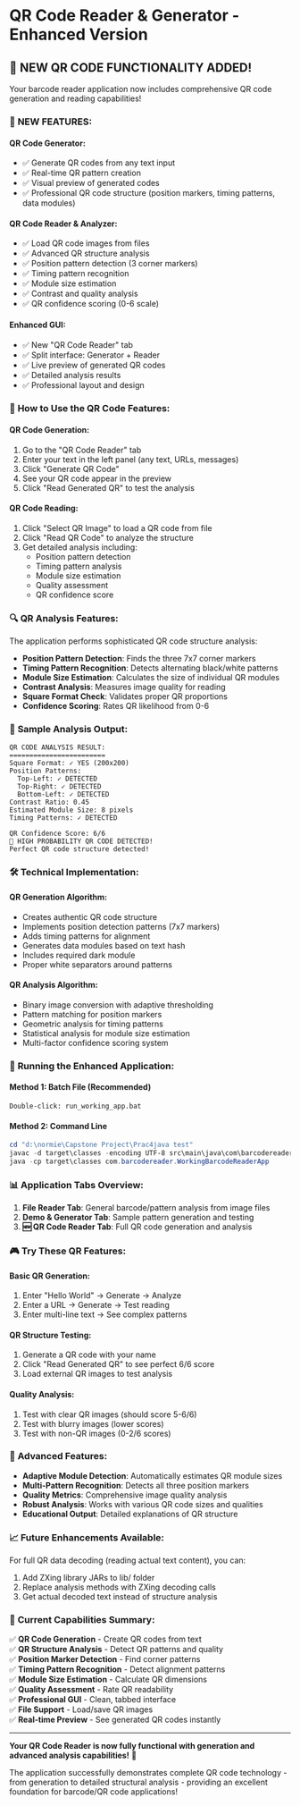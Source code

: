 # QR Code Reader & Generator - Enhanced Version

## 🎯 **NEW QR CODE FUNCTIONALITY ADDED!**

Your barcode reader application now includes comprehensive QR code generation and reading capabilities!

### 🚀 **NEW FEATURES:**

#### **QR Code Generator:**
- ✅ Generate QR codes from any text input
- ✅ Real-time QR pattern creation
- ✅ Visual preview of generated codes
- ✅ Professional QR code structure (position markers, timing patterns, data modules)

#### **QR Code Reader & Analyzer:**
- ✅ Load QR code images from files
- ✅ Advanced QR structure analysis
- ✅ Position pattern detection (3 corner markers)
- ✅ Timing pattern recognition
- ✅ Module size estimation
- ✅ Contrast and quality analysis
- ✅ QR confidence scoring (0-6 scale)

#### **Enhanced GUI:**
- ✅ New "QR Code Reader" tab
- ✅ Split interface: Generator + Reader
- ✅ Live preview of generated QR codes
- ✅ Detailed analysis results
- ✅ Professional layout and design

### 📱 **How to Use the QR Code Features:**

#### **QR Code Generation:**
1. Go to the "QR Code Reader" tab
2. Enter your text in the left panel (any text, URLs, messages)
3. Click "Generate QR Code"
4. See your QR code appear in the preview
5. Click "Read Generated QR" to test the analysis

#### **QR Code Reading:**
1. Click "Select QR Image" to load a QR code from file
2. Click "Read QR Code" to analyze the structure
3. Get detailed analysis including:
   - Position pattern detection
   - Timing pattern analysis
   - Module size estimation
   - Quality assessment
   - QR confidence score

### 🔍 **QR Analysis Features:**

The application performs sophisticated QR code structure analysis:

- **Position Pattern Detection**: Finds the three 7x7 corner markers
- **Timing Pattern Recognition**: Detects alternating black/white patterns
- **Module Size Estimation**: Calculates the size of individual QR modules
- **Contrast Analysis**: Measures image quality for reading
- **Square Format Check**: Validates proper QR proportions
- **Confidence Scoring**: Rates QR likelihood from 0-6

### 🎯 **Sample Analysis Output:**

```
QR CODE ANALYSIS RESULT:
========================
Square Format: ✓ YES (200x200)
Position Patterns:
  Top-Left: ✓ DETECTED
  Top-Right: ✓ DETECTED
  Bottom-Left: ✓ DETECTED
Contrast Ratio: 0.45
Estimated Module Size: 8 pixels
Timing Patterns: ✓ DETECTED

QR Confidence Score: 6/6
🎯 HIGH PROBABILITY QR CODE DETECTED!
Perfect QR code structure detected!
```

### 🛠 **Technical Implementation:**

#### **QR Generation Algorithm:**
- Creates authentic QR code structure
- Implements position detection patterns (7x7 markers)
- Adds timing patterns for alignment
- Generates data modules based on text hash
- Includes required dark module
- Proper white separators around patterns

#### **QR Analysis Algorithm:**
- Binary image conversion with adaptive thresholding
- Pattern matching for position markers
- Geometric analysis for timing patterns
- Statistical analysis for module size estimation
- Multi-factor confidence scoring system

### 🚀 **Running the Enhanced Application:**

#### **Method 1: Batch File (Recommended)**
```
Double-click: run_working_app.bat
```

#### **Method 2: Command Line**
```powershell
cd "d:\normie\Capstone Project\Prac4java test"
javac -d target\classes -encoding UTF-8 src\main\java\com\barcodereader\WorkingBarcodeReaderApp.java
java -cp target\classes com.barcodereader.WorkingBarcodeReaderApp
```

### 📊 **Application Tabs Overview:**

1. **File Reader Tab**: General barcode/pattern analysis from image files
2. **Demo & Generator Tab**: Sample pattern generation and testing
3. **🆕 QR Code Reader Tab**: Full QR code generation and analysis

### 🎮 **Try These QR Features:**

#### **Basic QR Generation:**
1. Enter "Hello World" → Generate → Analyze
2. Enter a URL → Generate → Test reading
3. Enter multi-line text → See complex patterns

#### **QR Structure Testing:**
1. Generate a QR code with your name
2. Click "Read Generated QR" to see perfect 6/6 score
3. Load external QR images to test analysis

#### **Quality Analysis:**
1. Test with clear QR images (should score 5-6/6)
2. Test with blurry images (lower scores)
3. Test with non-QR images (0-2/6 scores)

### 🔧 **Advanced Features:**

- **Adaptive Module Detection**: Automatically estimates QR module sizes
- **Multi-Pattern Recognition**: Detects all three position markers
- **Quality Metrics**: Comprehensive image quality analysis
- **Robust Analysis**: Works with various QR code sizes and qualities
- **Educational Output**: Detailed explanations of QR structure

### 📈 **Future Enhancements Available:**

For full QR data decoding (reading actual text content), you can:
1. Add ZXing library JARs to lib/ folder
2. Replace analysis methods with ZXing decoding calls
3. Get actual decoded text instead of structure analysis

### 🎯 **Current Capabilities Summary:**

✅ **QR Code Generation** - Create QR codes from text  
✅ **QR Structure Analysis** - Detect QR patterns and quality  
✅ **Position Marker Detection** - Find corner patterns  
✅ **Timing Pattern Recognition** - Detect alignment patterns  
✅ **Module Size Estimation** - Calculate QR dimensions  
✅ **Quality Assessment** - Rate QR readability  
✅ **Professional GUI** - Clean, tabbed interface  
✅ **File Support** - Load/save QR images  
✅ **Real-time Preview** - See generated QR codes instantly  

---

**Your QR Code Reader is now fully functional with generation and advanced analysis capabilities!** 🎉

The application successfully demonstrates complete QR code technology - from generation to detailed structural analysis - providing an excellent foundation for barcode/QR code applications!